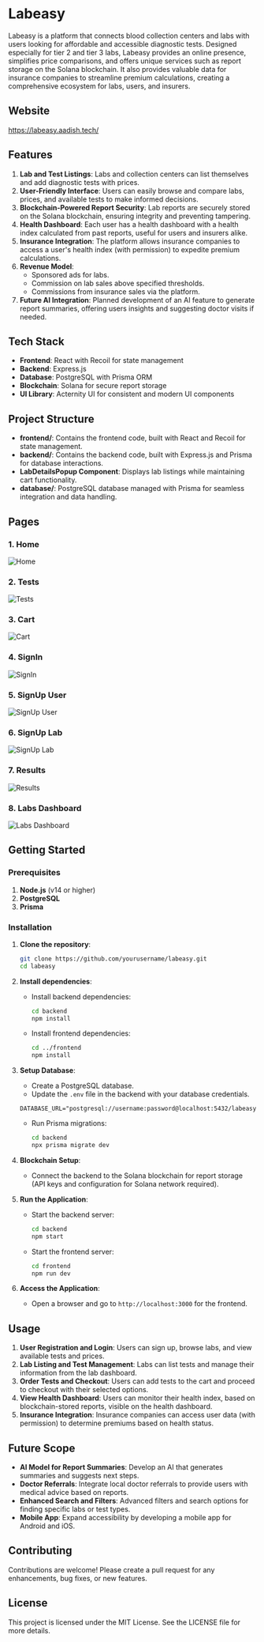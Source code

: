 # Labeasy

Labeasy is a platform that connects blood collection centers and labs with users looking for affordable and accessible diagnostic tests. Designed especially for tier 2 and tier 3 labs, Labeasy provides an online presence, simplifies price comparisons, and offers unique services such as report storage on the Solana blockchain. It also provides valuable data for insurance companies to streamline premium calculations, creating a comprehensive ecosystem for labs, users, and insurers.


## Website
https://labeasy.aadish.tech/

## Features

1. **Lab and Test Listings**: Labs and collection centers can list themselves and add diagnostic tests with prices.
2. **User-Friendly Interface**: Users can easily browse and compare labs, prices, and available tests to make informed decisions.
3. **Blockchain-Powered Report Security**: Lab reports are securely stored on the Solana blockchain, ensuring integrity and preventing tampering.
4. **Health Dashboard**: Each user has a health dashboard with a health index calculated from past reports, useful for users and insurers alike.
5. **Insurance Integration**: The platform allows insurance companies to access a user's health index (with permission) to expedite premium calculations.
6. **Revenue Model**:
   - Sponsored ads for labs.
   - Commission on lab sales above specified thresholds.
   - Commissions from insurance sales via the platform.
7. **Future AI Integration**: Planned development of an AI feature to generate report summaries, offering users insights and suggesting doctor visits if needed.

## Tech Stack

- **Frontend**: React with Recoil for state management
- **Backend**: Express.js
- **Database**: PostgreSQL with Prisma ORM
- **Blockchain**: Solana for secure report storage
- **UI Library**: Acternity UI for consistent and modern UI components

## Project Structure

- **frontend/**: Contains the frontend code, built with React and Recoil for state management.
- **backend/**: Contains the backend code, built with Express.js and Prisma for database interactions.
- **LabDetailsPopup Component**: Displays lab listings while maintaining cart functionality.
- **database/**: PostgreSQL database managed with Prisma for seamless integration and data handling.

## Pages

### 1. Home

![Home](https://drive.google.com/uc?id=1WDKnWV0erGIwXTbJdiwRmVUHHtfTnb6_)


### 2. Tests

![Tests](https://drive.google.com/uc?id=18LcJXQcHWqEfigVrj7_KZjHcc2FlWPaW)


### 3. Cart

![Cart](https://drive.google.com/uc?id=1576QFBgUUw8uzBbgWL_qzoQ2vI1ld6OA)


### 4. SignIn

![SignIn](https://drive.google.com/uc?id=1J5g_VrXPR4wCJZYBxkcfuz6PWKgvMmK6)


### 5. SignUp User

![SignUp User](https://drive.google.com/uc?id=1Zi_DWkE-EbvygPfLL8fX2d7DttJgrYEm)


### 6. SignUp Lab

![SignUp Lab](https://drive.google.com/uc?id=12GE6c5K0lx4axzoWbWXlScjyqY9T-v29)


### 7. Results

![Results](https://drive.google.com/uc?id=1LZ-Rwc2zBHDAdHtkGjou2vZ-LtOKltl1)


### 8. Labs Dashboard

![Labs Dashboard](https://drive.google.com/uc?id=1xcnURi8frBq85BjJvKGk5FE59aP7gqji)


## Getting Started

### Prerequisites

1. **Node.js** (v14 or higher)
2. **PostgreSQL**
3. **Prisma**

### Installation

1. **Clone the repository**:
    ```bash
    git clone https://github.com/yourusername/labeasy.git
    cd labeasy
    ```

2. **Install dependencies**:

    - Install backend dependencies:
      ```bash
      cd backend
      npm install
      ```

    - Install frontend dependencies:
      ```bash
      cd ../frontend
      npm install
      ```

3. **Setup Database**:
    - Create a PostgreSQL database.
    - Update the `.env` file in the backend with your database credentials.

    ```env
    DATABASE_URL="postgresql://username:password@localhost:5432/labeasy"
    ```

    - Run Prisma migrations:
      ```bash
      cd backend
      npx prisma migrate dev
      ```

4. **Blockchain Setup**:
    - Connect the backend to the Solana blockchain for report storage (API keys and configuration for Solana network required).

5. **Run the Application**:
    - Start the backend server:
      ```bash
      cd backend
      npm start
      ```
    - Start the frontend server:
      ```bash
      cd frontend
      npm run dev
      ```

6. **Access the Application**:
    - Open a browser and go to `http://localhost:3000` for the frontend.

## Usage

1. **User Registration and Login**: Users can sign up, browse labs, and view available tests and prices.
2. **Lab Listing and Test Management**: Labs can list tests and manage their information from the lab dashboard.
3. **Order Tests and Checkout**: Users can add tests to the cart and proceed to checkout with their selected options.
4. **View Health Dashboard**: Users can monitor their health index, based on blockchain-stored reports, visible on the health dashboard.
5. **Insurance Integration**: Insurance companies can access user data (with permission) to determine premiums based on health status.

## Future Scope

- **AI Model for Report Summaries**: Develop an AI that generates summaries and suggests next steps.
- **Doctor Referrals**: Integrate local doctor referrals to provide users with medical advice based on reports.
- **Enhanced Search and Filters**: Advanced filters and search options for finding specific labs or test types.
- **Mobile App**: Expand accessibility by developing a mobile app for Android and iOS.

## Contributing

Contributions are welcome! Please create a pull request for any enhancements, bug fixes, or new features.

## License

This project is licensed under the MIT License. See the LICENSE file for more details.
